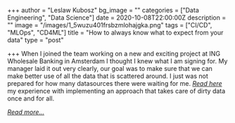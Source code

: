 +++
author = "Leslaw Kubosz"
bg_image = ""
categories = ["Data Engineering", "Data Science"]
date = 2020-10-08T22:00:00Z
description = ""
image = "/images/1_5wuzu401frsbzmlohajgka.png"
tags = ["CI/CD", "MLOps", "CD4ML"]
title = "How to always know what to expect from your data"
type = "post"

+++
When I joined the team working on a new and exciting project at ING Wholesale Banking in Amsterdam I thought I knew what I am signing for. My manager laid it out very clearly, our goal was to make sure that we can make better use of all the data that is scattered around. I just was not prepared for how many datasources there were waiting for me. [_Read here_ ](https://medium.com/@lkubosz/how-to-always-know-what-to-expect-from-your-data-922fd925551e)my experience with implementing an approach that takes care of dirty data once and for all.

[_Read more..._](https://medium.com/@lkubosz/how-to-always-know-what-to-expect-from-your-data-922fd925551e) 